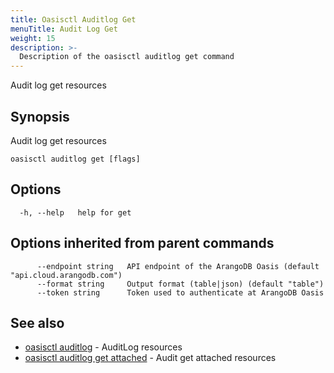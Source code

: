 ```yaml
---
title: Oasisctl Auditlog Get
menuTitle: Audit Log Get
weight: 15
description: >-
  Description of the oasisctl auditlog get command
---
```

Audit log get resources

## Synopsis

Audit log get resources

```
oasisctl auditlog get [flags]
```

## Options

```
  -h, --help   help for get
```

## Options inherited from parent commands

```
      --endpoint string   API endpoint of the ArangoDB Oasis (default "api.cloud.arangodb.com")
      --format string     Output format (table|json) (default "table")
      --token string      Token used to authenticate at ArangoDB Oasis
```

## See also

* [oasisctl auditlog](_index.md)	 - AuditLog resources
* [oasisctl auditlog get attached](auditlog-get-attached.md)	 - Audit get attached resources

